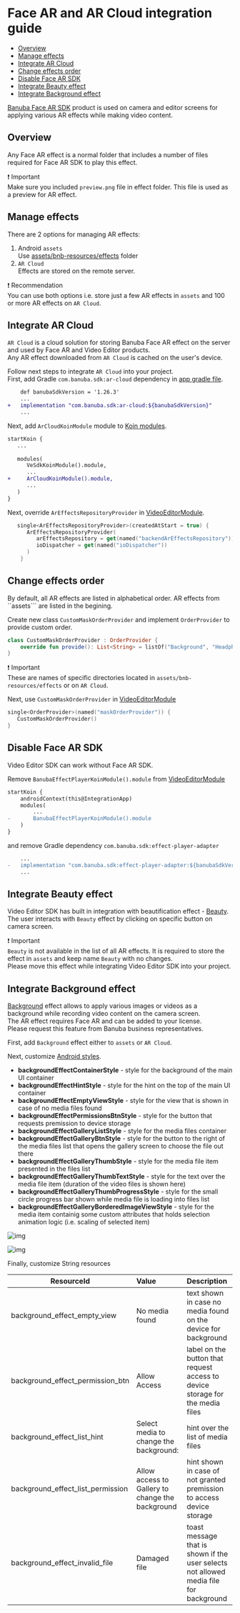# Face AR and AR Cloud integration guide

- [Overview](#Overview)
- [Manage effects](#Manage-effects)
- [Integrate AR Cloud](#Integrate-AR-Cloud)
- [Change effects order](#Change-effects-order)
- [Disable Face AR SDK](#Disable-Face-AR-SDK)
- [Integrate Beauty effect](#Integrate-Beauty-effect)
- [Integrate Background effect](#Integrate-Background-effect)

[Banuba Face AR SDK](https://www.banuba.com/facear-sdk/face-filters) product is used on camera and editor screens for applying various AR effects while making video content.  

## Overview
Any Face AR effect is a normal folder that includes a number of files required for Face AR SDK to play this effect. 

:exclamation: Important    
Make sure you included ```preview.png``` file in effect folder. This file is used as a preview for AR effect.

## Manage effects
There are 2 options for managing AR effects:
1. Android ```assets```  
   Use [assets/bnb-resources/effects](../app/src/main/assets/bnb-resources/effects) folder 
2. ```AR Cloud```  
   Effects are stored on the remote server. 

:exclamation: Recommendation  
You can use both options i.e. store just a few AR effects in ```assets``` and 100 or more AR effects  on ```AR Cloud```.

## Integrate AR Cloud
```AR Cloud``` is a cloud solution for storing Banuba Face AR effect on the server and used by Face AR and Video Editor products.  
Any AR effect downloaded from ```AR Cloud``` is cached on the user's device.

Follow next steps to integrate ```AR Cloud``` into your project.  
First, add Gradle ```com.banuba.sdk:ar-cloud``` dependency in [app gradle file](/app/build.gradle).  

```diff
    def banubaSdkVersion = '1.26.3'
    ...
+   implementation "com.banuba.sdk:ar-cloud:${banubaSdkVersion}"
    ...
```

Next, add ```ArCloudKoinModule``` module to [Koin modules](../app/src/main/java/com/banuba/example/integrationapp/VideoEditorModule.kt#L67).
```diff
startKoin {
   ...
   
   modules(
      VeSdkKoinModule().module,
      ...
+     ArCloudKoinModule().module,
      ...
   )
}
```

Next, override ```ArEffectsRepositoryProvider``` in [VideoEditorModule](../app/src/main/java/com/banuba/example/integrationapp/VideoEditorModule.kt#L120).

```kotlin
   single<ArEffectsRepositoryProvider>(createdAtStart = true) {
      ArEffectsRepositoryProvider(
         arEffectsRepository = get(named("backendArEffectsRepository")),
         ioDispatcher = get(named("ioDispatcher"))
      )
    }
```

## Change effects order
By default, all AR effects are listed in alphabetical order. AR effects from ``assets``` are listed in the begining.

Create new class ```CustomMaskOrderProvider``` and implement ```OrderProvider``` to provide custom order.

```kotlin
class CustomMaskOrderProvider : OrderProvider {
    override fun provide(): List<String> = listOf("Background", "HeadphoneMusic")
}
```
:exclamation: Important  
These are names of specific directories located in ```assets/bnb-resources/effects``` or on ```AR Cloud```.  

Next, use ```CustomMaskOrderProvider``` in [VideoEditorModule](../app/src/main/java/com/banuba/example/integrationapp/VideoEditorModule.kt)
```kotlin
single<OrderProvider>(named("maskOrderProvider")) {
   CustomMaskOrderProvider()
}
```

## Disable Face AR SDK
Video Editor SDK can work without Face AR SDK. 

Remove ```BanubaEffectPlayerKoinModule().module``` from [VideoEditorModule](../app/src/main/java/com/banuba/example/integrationapp/VideoEditorModule.kt)
```diff
startKoin {
    androidContext(this@IntegrationApp)    
    modules(
        ...
-       BanubaEffectPlayerKoinModule().module
    )
}
```
and remove Gradle dependency ```com.banuba.sdk:effect-player-adapter```
```diff
    ...
-   implementation "com.banuba.sdk:effect-player-adapter:${banubaSdkVersion}"
    ...
```

## Integrate Beauty effect
Video Editor SDK has built in integration with beautification effect - [Beauty](../app/src/main/assets/bnb-resources/effects/Beauty).
The user interacts with ```Beauty``` effect by clicking on specific button on camera screen.  

:exclamation: Important  
```Beauty``` is not available in the list of all AR effects. It is required to store the effect in ```assets``` and keep name ```Beauty``` with no changes.    
Please move this effect while integrating Video Editor SDK into your project.

## Integrate Background effect

[Background](../app/src/main/assets/bnb-resources/effects/Background) effect allows to apply various images or videos as a background while recording video content on the camera screen.  
The AR effect requires Face AR and can be added to your license.  
Please request this feature from Banuba business representatives.

First, add ```Background``` effect either to ```assets``` or  ```AR Cloud```.

Next, customize [Android styles](../app/src/main/res/values/themes.xml#L1306).

- **backgroundEffectContainerStyle** - style for the background of the main UI container
- **backgroundEffectHintStyle** - style for the hint on the top of the main UI container
- **backgroundEffectEmptyViewStyle** - style for the view that is shown in case of no media files found
- **backgroundEffectPermissionsBtnStyle** - style for the button that requests premission to device storage
- **backgroundEffectGalleryListStyle** - style for the media files container
- **backgroundEffectGalleryBtnStyle** - style for the button to the right of the media files list that opens the gallery screen to choose the file out there
- **backgroundEffectGalleryThumbStyle** - style for the media file item presented in the files list
- **backgroundEffectGalleryThumbTextStyle** - style for the text over the media file item (duration of the video files is shown here)
- **backgroundEffectGalleryThumbProgressStyle** - style for the small circle progress bar shown while media file is loading into files list
- **backgroundEffectGalleryBorderedImageViewStyle** - style for the media item containig some custom attributes that holds selection animation logic (i.e. scaling of selected item)

![img](screenshots/15_1_Background1.png)

![img](screenshots/15_1_Background2.png)

Finally, customize String resources

| ResourceId        |      Value      |   Description |
| ------------- | :----------- | :------------- |
| background_effect_empty_view | No media found | text shown in case no media found on the device for background
| background_effect_permission_btn | Allow Access | label on the button that request access to device storage for the media files
| background_effect_list_hint | Select media to change the background: | hint over the list of media files
| background_effect_list_permission | Allow access to Gallery to change the background | hint shown in case of not granted premission to access device storage
| background_effect_invalid_file | Damaged file | toast message that is shown if the user selects not allowed media file for background